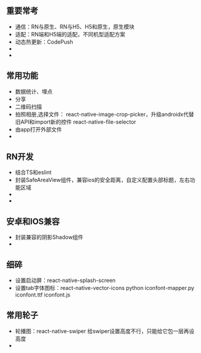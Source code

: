 ## 重要常考
* 通信：RN与原生、RN与H5、H5和原生，原生模块
* 适配：RN端和H5端的适配，不同机型适配方案
* 动态热更新：CodePush
* 
* 

## 常用功能
* 数据统计、埋点
* 分享
* 二维码扫描
* 拍照相册,选择文件：
    react-native-image-crop-picker，升级androidx代替旧API和import新的控件
    react-native-file-selector
* 由app打开外部文件
* 

## RN开发
* 结合TS和eslint
* 封装SafeAreaView组件，兼容ios的安全距离，自定义配置头部标题，左右功能区域
* 
* 

## 安卓和IOS兼容
* 封装兼容的阴影Shadow组件
* 

## 细碎
* 设置启动屏：react-native-splash-screen
* 设置tab字体图标：react-native-vector-icons
    python iconfont-mapper.py iconfont.ttf iconfont.js

## 常用轮子
* 轮播图：react-native-swiper
    给swiper设置高度不行，只能给它包一层再设高度
* 

